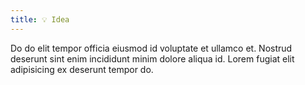 ```yaml
---
title: 💡 Idea
---
```


Do do elit tempor officia eiusmod id voluptate et ullamco et. Nostrud deserunt sint enim incididunt minim dolore aliqua id. Lorem fugiat elit adipisicing ex deserunt tempor do.
